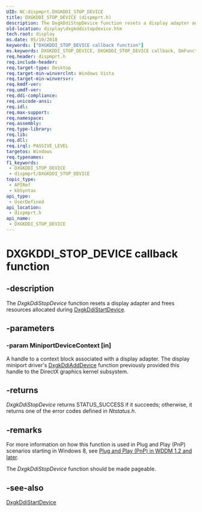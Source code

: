 ```yaml
---
UID: NC:dispmprt.DXGKDDI_STOP_DEVICE
title: DXGKDDI_STOP_DEVICE (dispmprt.h)
description: The DxgkDdiStopDevice function resets a display adapter and frees resources allocated during DxgkDdiStartDevice.
old-location: display\dxgkddistopdevice.htm
tech.root: display
ms.date: 05/10/2018
keywords: ["DXGKDDI_STOP_DEVICE callback function"]
ms.keywords: DXGKDDI_STOP_DEVICE, DXGKDDI_STOP_DEVICE callback, DmFunctions_c2d7e95b-beba-488a-b046-98e5daa728b9.xml, DxgkDdiStopDevice, DxgkDdiStopDevice callback function [Display Devices], display.dxgkddistopdevice, dispmprt/DxgkDdiStopDevice
req.header: dispmprt.h
req.include-header: 
req.target-type: Desktop
req.target-min-winverclnt: Windows Vista
req.target-min-winversvr: 
req.kmdf-ver: 
req.umdf-ver: 
req.ddi-compliance: 
req.unicode-ansi: 
req.idl: 
req.max-support: 
req.namespace: 
req.assembly: 
req.type-library: 
req.lib: 
req.dll: 
req.irql: PASSIVE_LEVEL
targetos: Windows
req.typenames: 
f1_keywords:
 - DXGKDDI_STOP_DEVICE
 - dispmprt/DXGKDDI_STOP_DEVICE
topic_type:
 - APIRef
 - kbSyntax
api_type:
 - UserDefined
api_location:
 - dispmprt.h
api_name:
 - DXGKDDI_STOP_DEVICE
---
```


# DXGKDDI_STOP_DEVICE callback function


## -description

The <i>DxgkDdiStopDevice</i> function resets a display adapter and frees resources allocated during <a href="/windows-hardware/drivers/ddi/dispmprt/nc-dispmprt-dxgkddi_start_device">DxgkDdiStartDevice</a>.

## -parameters

### -param MiniportDeviceContext [in]


A handle to a context block associated with a display adapter. The display miniport driver's <a href="/windows-hardware/drivers/ddi/dispmprt/nc-dispmprt-dxgkddi_add_device">DxgkDdiAddDevice</a> function previously provided this handle to the DirectX graphics kernel subsystem.

## -returns

<i>DxgkDdiStopDevice</i> returns STATUS_SUCCESS if it succeeds; otherwise, it returns one of the error codes defined in <i>Ntstatus.h</i>.

## -remarks

For more information on how this function is used in Plug and Play (PnP) scenarios starting in Windows 8, see <a href="/windows-hardware/drivers/display/plug-and-play--pnp--start-and-stop-cases">Plug and Play (PnP) in WDDM 1.2 and later</a>.

The <i>DxgkDdiStopDevice</i> function should be made pageable.

## -see-also

<a href="/windows-hardware/drivers/ddi/dispmprt/nc-dispmprt-dxgkddi_start_device">DxgkDdiStartDevice</a>

